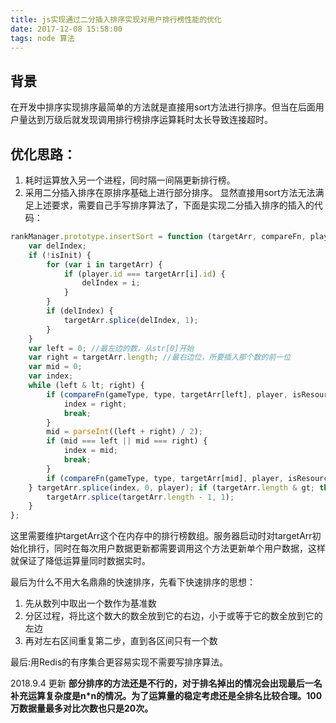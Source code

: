 ```yaml
---
title: js实现通过二分插入排序实现对用户排行榜性能的优化
date: 2017-12-08 15:58:00
tags: node 算法
---
```

## 背景
在开发中排序实现排序最简单的方法就是直接用sort方法进行排序。但当在后面用户量达到万级后就发现调用排行榜排序运算耗时太长导致连接超时。
## 优化思路：
1. 耗时运算放入另一个进程，同时隔一间隔更新排行榜。
1. 采用二分插入排序在原排序基础上进行部分排序。
显然直接用sort方法无法满足上述要求，需要自己手写排序算法了，下面是实现二分插入排序的插入的代码：
```js
rankManager.prototype.insertSort = function (targetArr, compareFn, player, isInit, gameType, type, isResource) {
    var delIndex;
    if (!isInit) {
        for (var i in targetArr) {
            if (player.id === targetArr[i].id) {
                delIndex = i;
            }
        }
        if (delIndex) {
            targetArr.splice(delIndex, 1);
        }
    }
    var left = 0; //最左边的数，从str[0]开始
    var right = targetArr.length; //最右边位，所要插入那个数的前一位
    var mid = 0;
    var index;
    while (left & lt; right) {
        if (compareFn(gameType, type, targetArr[left], player, isResource) & lt; 0) { index = left; break; } if (compareFn(gameType, type, targetArr[right - 1], player, isResource) & gt; 0) {
            index = right;
            break;
        }
        mid = parseInt((left + right) / 2);
        if (mid === left || mid === right) {
            index = mid;
            break;
        }
        if (compareFn(gameType, type, targetArr[mid], player, isResource) & lt; 0) { right = mid; } else { left = mid; }
    } targetArr.splice(index, 0, player); if (targetArr.length & gt; this.rankNum) {
        targetArr.splice(targetArr.length - 1, 1);
    }
};
```
这里需要维护targetArr这个在内存中的排行榜数组。服务器启动时对targetArr初始化排行，同时在每次用户数据更新都需要调用这个方法更新单个用户数据，这样就保证了降低运算量同时数据实时。

最后为什么不用大名鼎鼎的快速排序，先看下快速排序的思想：

1. 先从数列中取出一个数作为基准数
1. 分区过程，将比这个数大的数全放到它的右边，小于或等于它的数全放到它的左边
1. 再对左右区间重复第二步，直到各区间只有一个数

最后:用Redis的有序集合更容易实现不需要写排序算法。

2018.9.4 更新
**部分排序的方法还是不行的，对于排名掉出的情况会出现最后一名补充运算复杂度是n*n的情况。为了运算量的稳定考虑还是全排名比较合理。100万数据量最多对比次数也只是20次。**
